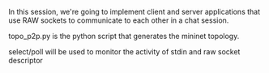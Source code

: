 In this session, we're going to implement client and server applications
that use RAW sockets to communicate to each other in a chat session.

topo_p2p.py is the python script that generates the mininet topology.

select/poll will be used to monitor the activity of stdin and raw socket descriptor
